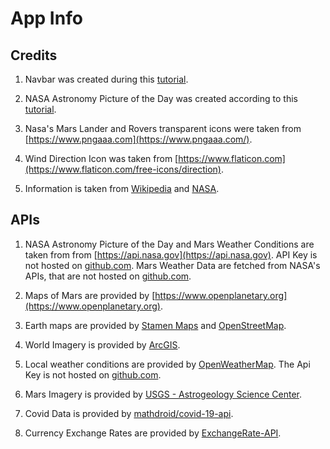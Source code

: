 # App Info

## Credits

1. Navbar was created during this [tutorial](https://www.youtube.com/watch?v=D31P9ovJjqs).

2. NASA Astronomy Picture of the Day was created according to this
   [tutorial](https://medium.com/@jen.snyder/how-to-use-react-to-display-nasas-astronomy-picture-of-the-day-283c01ff9e31).

3. Nasa's Mars Lander and Rovers transparent icons were taken from [https://www.pngaaa.com](https://www.pngaaa.com/).

4. Wind Direction Icon was taken from [https://www.flaticon.com](https://www.flaticon.com/free-icons/direction).

5. Information is taken from [Wikipedia](https://en.wikipedia.org/wiki/Main_Page) and [NASA](https://www.nasa.gov/).

## APIs

1. NASA Astronomy Picture of the Day and Mars Weather Conditions are taken from from
   [https://api.nasa.gov](https://api.nasa.gov). API Key is not hosted on [github.com](https://github.com). Mars Weather Data
   are fetched from NASA's APIs, that are not hosted on [github.com](https://github.com).

2. Maps of Mars are provided by [https://www.openplanetary.org](https://www.openplanetary.org).

3. Earth maps are provided by [Stamen Maps](https://maps.stamen.com/terrain) and
   [OpenStreetMap](https://www.openstreetmap.org).

4. World Imagery is provided by [ArcGIS](https://services.arcgisonline.com/arcgis/rest/services/World_Imagery/MapServer).

5. Local weather conditions are provided by [OpenWeatherMap](https://openweathermap.org/). The Api Key is not hosted on
   [github.com](https://github.com).

6. Mars Imagery is provided by
   [USGS - Astrogeology Science Center](https://www.usgs.gov/centers/astrogeology-science-center/maps).

7. Covid Data is provided by [mathdroid/covid-19-api](https://github.com/mathdroid/covid-19-api).

8. Currency Exchange Rates are provided by [ExchangeRate-API](https://www.exchangerate-api.com/).
